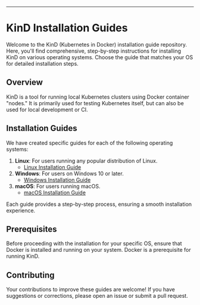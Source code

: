 ---
# KinD Installation Guides

Welcome to the KinD (Kubernetes in Docker) installation guide repository. Here, you'll find comprehensive, step-by-step instructions for installing KinD on various operating systems. Choose the guide that matches your OS for detailed installation steps.

## Overview

KinD is a tool for running local Kubernetes clusters using Docker container "nodes." It is primarily used for testing Kubernetes itself, but can also be used for local development or CI.

## Installation Guides

We have created specific guides for each of the following operating systems:

1. **Linux**: For users running any popular distribution of Linux.
   - [Linux Installation Guide](kind/Ubuntu/README.md)
2. **Windows**: For users on Windows 10 or later.
   - [Windows Installation Guide](kind/Windows/README.md)
3. **macOS**: For users running macOS.
   - [macOS Installation Guide](kind/macOS/README.md)

Each guide provides a step-by-step process, ensuring a smooth installation experience.

## Prerequisites

Before proceeding with the installation for your specific OS, ensure that Docker is installed and running on your system. Docker is a prerequisite for running KinD.

## Contributing

Your contributions to improve these guides are welcome! If you have suggestions or corrections, please open an issue or submit a pull request.

